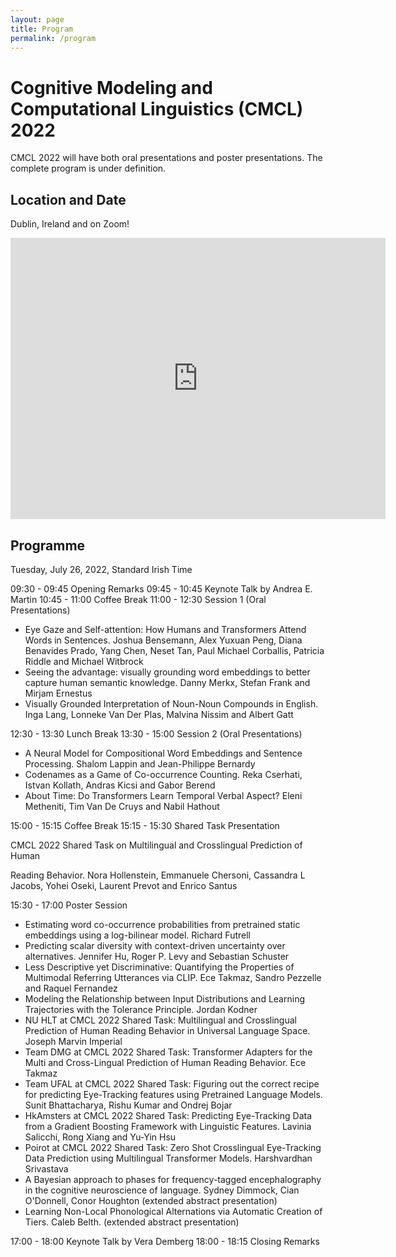 ```yaml
---
layout: page
title: Program
permalink: /program
---
```


# Cognitive Modeling and Computational Linguistics (CMCL) 2022

CMCL 2022 will have both oral presentations and poster presentations. The complete program is under definition.


## Location and Date

Dublin, Ireland and on Zoom!


<iframe src="https://www.google.com/maps/embed?pb=!1m18!1m12!1m3!1d152515.25333408735!2d-6.385787383888776!3d53.32444313848332!2m3!1f0!2f0!3f0!3m2!1i1024!2i768!4f13.1!3m3!1m2!1s0x48670e80ea27ac2f%3A0xa00c7a9973171a0!2sDublin%2C%20Ireland!5e0!3m2!1sen!2sus!4v1638508842460!5m2!1sen!2sus" width="600" height="450" style="border:0;" allowfullscreen="" loading="lazy"></iframe>

## Programme

Tuesday, July 26, 2022, Standard Irish Time

09:30 - 09:45 Opening Remarks
09:45 - 10:45 Keynote Talk by Andrea E. Martin
10:45 - 11:00 Coffee Break
11:00 - 12:30 Session 1 (Oral Presentations)

- Eye Gaze and Self-attention: How Humans and Transformers Attend Words in Sentences. Joshua Bensemann, Alex Yuxuan Peng, Diana Benavides Prado, Yang Chen, Neset Tan, Paul Michael Corballis, Patricia Riddle and Michael Witbrock
- Seeing the advantage: visually grounding word embeddings to better capture human semantic knowledge. Danny Merkx, Stefan Frank and Mirjam Ernestus
- Visually Grounded Interpretation of Noun-Noun Compounds in English. Inga Lang, Lonneke Van Der Plas, Malvina Nissim and Albert Gatt

12:30 - 13:30 Lunch Break
13:30 - 15:00 Session 2 (Oral Presentations)

- A Neural Model for Compositional Word Embeddings and Sentence Processing. Shalom Lappin and Jean-Philippe Bernardy
- Codenames as a Game of Co-occurrence Counting. Reka Cserhati, Istvan Kollath, Andras Kicsi and Gabor Berend
- About Time: Do Transformers Learn Temporal Verbal Aspect? Eleni Metheniti, Tim Van De Cruys and Nabil Hathout

15:00 - 15:15 Coffee Break
15:15 - 15:30 Shared Task Presentation

CMCL 2022 Shared Task on Multilingual and Crosslingual Prediction of Human

Reading Behavior. Nora Hollenstein, Emmanuele Chersoni, Cassandra L Jacobs, Yohei Oseki, Laurent Prevot and Enrico Santus


15:30 - 17:00 Poster Session

- Estimating word co-occurrence probabilities from pretrained static embeddings using a log-bilinear model. Richard Futrell
- Predicting scalar diversity with context-driven uncertainty over alternatives. Jennifer Hu, Roger P. Levy and Sebastian Schuster
- Less Descriptive yet Discriminative: Quantifying the Properties of Multimodal Referring Utterances via CLIP. Ece Takmaz, Sandro Pezzelle and Raquel Fernandez
- Modeling the Relationship between Input Distributions and Learning Trajectories with the Tolerance Principle. Jordan Kodner
- NU HLT at CMCL 2022 Shared Task: Multilingual and Crosslingual Prediction of Human Reading Behavior in Universal Language Space. Joseph Marvin Imperial
- Team DMG at CMCL 2022 Shared Task: Transformer Adapters for the Multi and Cross-Lingual Prediction of Human Reading Behavior. Ece Takmaz
- Team UFAL at CMCL 2022 Shared Task: Figuring out the correct recipe for predicting Eye-Tracking features using Pretrained Language Models. Sunit Bhattacharya, Rishu Kumar and Ondrej Bojar
- HkAmsters at CMCL 2022 Shared Task: Predicting Eye-Tracking Data from a Gradient Boosting Framework with Linguistic Features. Lavinia Salicchi, Rong Xiang and Yu-Yin Hsu
- Poirot at CMCL 2022 Shared Task: Zero Shot Crosslingual Eye-Tracking Data Prediction using Multilingual Transformer Models. Harshvardhan Srivastava
- A Bayesian approach to phases for frequency-tagged encephalography in the cognitive neuroscience of language. Sydney Dimmock, Cian O'Donnell, Conor Houghton (extended abstract presentation)
- Learning Non-Local Phonological Alternations via Automatic Creation of Tiers. Caleb Belth. (extended abstract presentation)

17:00 - 18:00 Keynote Talk by Vera Demberg
18:00 - 18:15 Closing Remarks

